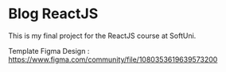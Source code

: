 # Blog ReactJS

This is my final project for the ReactJS course at SoftUni.

Template Figma Design : https://www.figma.com/community/file/1080353619639573200
